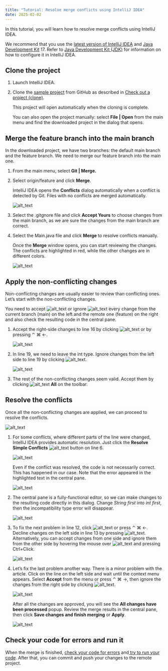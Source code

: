 ```yaml
---
title: "Tutorial: Resolve merge conflicts using IntelliJ IDEA"
date: 2025-02-02
---
```


In this tutorial, you will learn how to resolve merge conflicts using IntelliJ IDEA.

We recommend that you use the [latest version of IntelliJ IDEA](https://www.jetbrains.com/idea/download/) and [Java Development Kit](https://en.wikipedia.org/wiki/Java_Development_Kit) 17. Refer to  [Java Development Kit (JDK)](https://www.jetbrains.com/help/idea/sdk.html#jdk) for information on how to configure it in IntelliJ IDEA.

## Clone the project

1. Launch IntelliJ IDEA.
2. Clone the [sample project](https://github.com/elenaspb2019/test-task-java17) from GitHub as described in [Check out a project (clone)](https://www.jetbrains.com/help/idea/manage-projects-hosted-on-github.html).

   This project will open automatically when the cloning is complete.

   You can also open the project manually: select **File | Open** from the main menu and find the downloaded project in the dialog that opens.

## Merge the feature branch into the main branch

In the downloaded project, we have two branches: the default main branch and the feature branch. We need to merge our feature branch into the main one.

1. From the main menu, select **Git | Merge.**
2. Select origin/feature and click **Merge**.

   IntelliJ IDEA opens the **Conflicts** dialog automatically when a conflict is detected by Git. Files with no conflicts are merged automatically.


   ![alt_text](../images/image1.png "image_tooltip")

3. Select the .gitgnore file and click **Accept Yours** to choose changes from the main branch, as we are sure the changes from the main branch are correct.
4. Select the Main.java file and click **Merge** to resolve conflicts manually.

   Once the **Merge** window opens, you can start reviewing the changes. The conflicts are highlighted in red, while the other changes are in different colors.

   ![alt_text](../images/image2.png "image_tooltip")

## Apply the non-conflicting changes

Non-conflicting changes are usually easier to review than conflicting ones. Let’s start with the non-conflicting changes.

You need to accept ![alt_text](../images/app.diff.arrow.svg) or ignore ![alt_text](../images/app.diff.remove.svg) every change from the current branch (main) on the left and the remote one (feature) on the right and also check the resulting code in the central pane.


1. Accept the right-side changes to line 16 by clicking ![alt_text](../images/app.diff.arrow.svg) or by pressing ⌃ ⌘ ←.

   ![alt_text](../images/image6.png "image_tooltip")

2. In line 19, we need to leave the int type. Ignore changes from the left side to line 19 by clicking ![alt_text](../images/app.diff.remove.svg).

   ![alt_text](../images/image8.png "image_tooltip")

3. The rest of the non-conflicting changes seem valid. Accept them by clicking ![alt_text](../images/app.diff.applyNotConflicts.svg) **All** on the toolbar.

## Resolve the conflicts

Once all the non-conflicting changes are applied, we can proceed to resolve the conflicts.

![alt_text](../images/image10.png "image_tooltip")


1. For some conflicts, where different parts of the line were changed, IntelliJ IDEA provides automatic resolution. Just click the **Resolve Simple Conflicts** ![alt_text](../images/app.diff.magicResolve.svg) button on line 6.

   ![alt_text](../images/image12.png "image_tooltip")

    Even if the conflict was resolved, the code is not necessarily correct. This has happened in our case. Note that the error appeared in the highlighted text in the central pane.

   ![alt_text](../images/image14.png)

2. The central pane is a fully-functional editor, so we can make changes to the resulting code directly in this dialog. Change _String first_ into _int first_, then the incompatibility type error will disappear.

   ![alt_text](../images/image14.png "image_tooltip")

3. To fix the next problem in line 12, click ![alt_text](../images/app.diff.arrow.svg) or press ⌃ ⌘ ←. Decline changes on the left side in line 13 by pressing ![alt_text](../images/app.diff.remove.svg). Alternatively, you can accept changes from one side and ignore them from the other side by hovering the mouse over ![alt_text](../images/app.diff.arrow.svg) and pressing Ctrl+Click.

   ![alt_text](../images/image18.png "image_tooltip")

4. Let’s fix the last problem another way. There is a minor problem with the article. Click on the line on the left side and wait until the context menu appears. Select **Accept** from the menu or press ⌃ ⌘ →, then ignore the changes from the right side by clicking ![alt_text](../images/app.diff.remove.svg).

   ![alt_text](../images/image20.png "image_tooltip")

   After all the changes are approved, you will see the **All changes have been processed** popup. Review the merge results in the central pane, then click **Save changes and finish merging** or **Apply**.

   ![alt_text](../images/image21.png "image_tooltip")

## Check your code for errors and run it

When the merge is finished, [check your code for errors](http://jetbrains.com/help/idea/file-and-project-analysis.html) and[ try to run your code](https://www.jetbrains.com/help/idea/running-applications.html). After that, you can commit and push your changes to the remote project.
